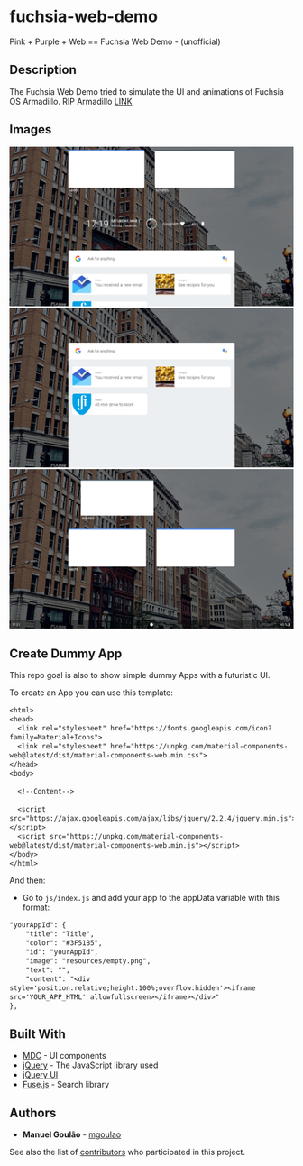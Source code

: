 # fuchsia-web-demo
Pink + Purple + Web == Fuchsia Web Demo - (unofficial)

## Description

The Fuchsia Web Demo tried to simulate the UI and animations of Fuchsia OS Armadillo. RIP Armadillo [LINK](https://mgoulao.github.io/fuchsia-web-demo/)

## Images

![alt text](https://github.com/mgoulao/fuchsia-web-demo/blob/master/resources/print_1.png)
![alt text](https://github.com/mgoulao/fuchsia-web-demo/blob/master/resources/print_2.png)
![alt text](https://github.com/mgoulao/fuchsia-web-demo/blob/master/resources/print_3.png)

## Create Dummy App

This repo goal is also to show simple dummy Apps with a futuristic UI.

To create an App you can use this template:

```
<html>
<head>
  <link rel="stylesheet" href="https://fonts.googleapis.com/icon?family=Material+Icons">
  <link rel="stylesheet" href="https://unpkg.com/material-components-web@latest/dist/material-components-web.min.css">
</head>
<body>
  
  <!--Content-->
	
  <script src="https://ajax.googleapis.com/ajax/libs/jquery/2.2.4/jquery.min.js"></script>
  <script src="https://unpkg.com/material-components-web@latest/dist/material-components-web.min.js"></script>
</body>
</html>
```

And then:

* Go to ```js/index.js``` and add your app to the appData variable with this format:
```
"yourAppId": {
    "title": "Title",
    "color": "#3F51B5",
    "id": "yourAppId",
    "image": "resources/empty.png",
    "text": "",
    "content": "<div style='position:relative;height:100%;overflow:hidden'><iframe src='YOUR_APP_HTML' allowfullscreen></iframe></div>"
},
```

## Built With

* [MDC](https://github.com/material-components/material-components-web) - UI components
* [jQuery](https://jquery.com/) - The JavaScript library used
* [jQuery UI](https://jqueryui.com/)
* [Fuse.js](http://fusejs.io/) - Search library

## Authors

* **Manuel Goulão** - [mgoulao](https://github.com/mgoulao)

See also the list of [contributors](https://github.com/mgoulao/fuchsia-web-demo/contributors) who participated in this project.
